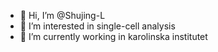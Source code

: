 - 👋 Hi, I’m @Shujing-L
- 👀 I’m interested in single-cell analysis
- 🌱 I’m currently working in karolinska institutet


<!---
Shujing-L/Shujing-L is a ✨ special ✨ repository because its `README.md` (this file) appears on your GitHub profile.
You can click the Preview link to take a look at your changes.
--->
